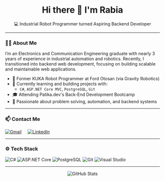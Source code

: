 <h1 align="center">Hi there 👋 I'm Rabia</h1>

<p align="center">
  💻 Industrial Robot Programmer turned Aspiring Backend Developer    
</p>

---

### 👩‍💻 About Me

I’m an Electronics and Communication Engineering graduate with nearly 3 years of experience in industrial automation and robotics. Recently, I transitioned into backend web development, focusing on building scalable and maintainable web applications.

- 🔧 Former KUKA Robot Programmer at Ford Otosan (via Gravity Robotics)  
- 🌱 Currently learning and building projects with:
  - `C#`, `ASP.NET Core MVC`, `PostgreSQL`, `Git`  
- 🎓 Attending Patika.dev's Back-End Development Bootcamp  
- 🧠 Passionate about problem solving, automation, and backend systems  

---

### 📫 Contact Me

<p align="left" style="display: flex; gap: 20px; max-width: 200px;">
<a href="mailto:rbiaduman@gmail.com">
  <img src="https://img.shields.io/badge/-Gmail-D14836?style=flat&logo=gmail&logoColor=white" alt="Gmail" />
</a>
  <a href="https://linkedin.com/in/rabia-duman" target="_blank" rel="noopener noreferrer">
    <img src="https://img.shields.io/badge/-LinkedIn-0077B5?style=flat&logo=linkedin&logoColor=white" alt="LinkedIn" />
  </a>
</p>

---

### ⚙️ Tech Stack

<p>
  <img src="https://img.shields.io/badge/-C%23-239120?style=flat-square&logo=c-sharp&logoColor=white" alt="C#" />
  <img src="https://img.shields.io/badge/-ASP.NET%20Core-512BD4?style=flat-square&logo=dotnet&logoColor=white" alt="ASP.NET Core" />
  <img src="https://img.shields.io/badge/-PostgreSQL-336791?style=flat-square&logo=postgresql&logoColor=white" alt="PostgreSQL" />
  <img src="https://img.shields.io/badge/-Git-F05032?style=flat-square&logo=git&logoColor=white" alt="Git" />
  <img src="https://img.shields.io/badge/-Visual%20Studio-5C2D91?style=flat-square&logo=visual-studio&logoColor=white" alt="Visual Studio" />
</p>

---

<!-- Optional GitHub Stats Section -->
<p align="center">
  <img src="https://github-readme-stats.vercel.app/api?username=rabiaduman&show_icons=true&theme=default" alt="GitHub Stats" />
</p>
